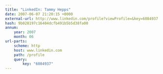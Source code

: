 ```yaml
---
title: "LinkedIn: Tammy Hepps"
date: 2007-06-07 21:20:15 +0000
external-url: http://www.linkedin.com/profile?viewProfile=&key=6084937
hash: 9b028197c16404dcfb491b5b5d38fa00
annum:
    year: 2007
    month: 06
url-parts:
    scheme: http
    host: www.linkedin.com
    path: /profile
    query:
        key: "6084937"
---
```



